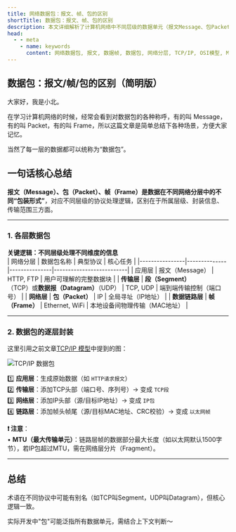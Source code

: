 ```yaml
---
title: 网络数据包：报文、帧、包的区别
shortTitle: 数据包：报文、帧、包的区别
description: 本文详细解析了计算机网络中不同层级的数据单元（报文Message、包Packet、帧Frame）的区别、封装过程及其在网络通信中的作用，帮助你理解网络数据传输的基本原理。
head:
  - - meta
    - name: keywords
      content: 网络数据包, 报文, 数据帧, 数据包, 网络分层, TCP/IP, OSI模型, MTU, 数据封装, 网络通信
---
```


## 数据包：报文/帧/包的区别（简明版）

大家好，我是小北。

在学习计算机网络的时候，经常会看到对数据包的各种称呼，有的叫 Message，有的叫 Packet，有的叫 Frame，所以这篇文章是简单总结下各种场景，方便大家记忆。

当然了每一层的数据都可以统称为“数据包”。


## 一句话核心总结

**报文（Message）、包（Packet）、帧（Frame）是数据在不同网络分层中的不同“包装形式”**，对应不同层级的协议处理逻辑，区别在于所属层级、封装信息、传输范围三方面。

---

### 1. 各层数据包
**关键逻辑：不同层级处理不同维度的信息**  
| 网络分层       | 数据包名称 | 典型协议      | 核心任务                 |
|----------------|--------------|---------------|--------------------------|
| 应用层         | 报文（Message）   | HTTP, FTP     | 用户可理解的完整数据块   |
| **传输层**     | **段（Segment）**<br>（TCP）或**数据报（Datagram）**（UDP） | TCP, UDP      | 端到端传输控制（端口号） |
| **网络层**     | **包（Packet）**  | IP            | 全局寻址（IP地址）       |
| **数据链路层** | **帧（Frame）**  | Ethernet, WiFi | 本地设备间物理传输（MAC地址） |

---

### 2. 数据包的逐层封装

这里引用之前文章[TCP/IP 模型](https://csguide.cn/network/overview/20_protocol.html#%E7%BD%91%E7%BB%9C%E5%8D%8F%E8%AE%AE%E5%B0%81%E8%A3%85%E5%92%8C%E8%A7%A3%E5%8C%85)中提到的图：

![TCP/IP 数据包](https://cdn.how2cs.cn/gzh/2025-03-04-tcp-ip-encapsulation.svg)


1️⃣ **应用层**：生成原始数据（如 `HTTP请求报文`）  
2️⃣ **传输层**：添加TCP头部（端口号、序列号）→ 变成 `TCP段`  
3️⃣ **网络层**：添加IP头部（源/目标IP地址）→ 变成 `IP包`  
4️⃣ **链路层**：添加帧头帧尾（源/目标MAC地址、CRC校验）→ 变成 `以太网帧`

**❗ 注意**：  
• **MTU（最大传输单元）**：链路层帧的数据部分最大长度（如以太网默认1500字节），若IP包超过MTU，需在网络层分片（Fragment）。

---

## 总结


术语在不同协议中可能有别名（如TCP叫Segment，UDP叫Datagram），但核心逻辑一致。

实际开发中"包"可能泛指所有数据单元，需结合上下文判断～

